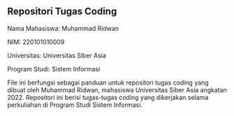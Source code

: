 ## Repositori Tugas Coding
Nama Mahasiswa: Muhammad Ridwan

NIM: 220101010009

Universitas: Universitas Siber Asia

Program Studi: Sistem Informasi

File ini berfungsi sebagai panduan untuk repositori tugas coding yang dibuat oleh Muhammad Ridwan, mahasiswa Universitas Siber Asia angkatan 2022. Repositori ini berisi tugas-tugas coding yang dikerjakan selama perkuliahan di Program Studi Sistem Informasi.
